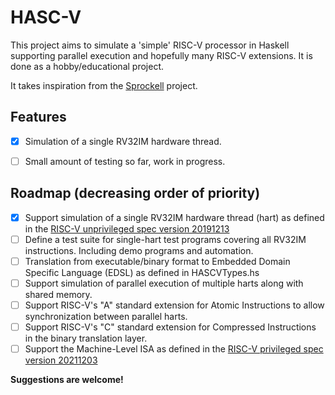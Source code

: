 # HASC-V

This project aims to simulate a 'simple' RISC-V processor in Haskell supporting parallel execution and hopefully many RISC-V extensions. It is done as a hobby/educational project.

It takes inspiration from the [Sprockell](https://github.com/martijnbastiaan/sprockell) project.

## Features
- [x] Simulation of a single RV32IM hardware thread.
- [ ] Small amount of testing so far, work in progress.


## Roadmap (decreasing order of priority)
- [x] Support simulation of a single RV32IM hardware thread (hart) as defined in the [RISC-V unprivileged spec version 20191213](https://github.com/riscv/riscv-isa-manual/releases/tag/Ratified-IMAFDQC)
- [ ] Define a test suite for single-hart test programs covering all RV32IM instructions. Including demo programs and automation.
- [ ] Translation from executable/binary format to Embedded Domain Specific Language (EDSL) as defined in HASCVTypes.hs
- [ ] Support simulation of parallel execution of multiple harts along with shared memory.
- [ ] Support RISC-V's "A" standard extension for Atomic Instructions to allow synchronization between parallel harts.
- [ ] Support RISC-V's "C" standard extension for Compressed Instructions in the binary translation layer.
- [ ] Support the Machine-Level ISA as defined in the [RISC-V privileged spec version 20211203](https://github.com/riscv/riscv-isa-manual/releases/tag/Priv-v1.12)

**Suggestions are welcome!**